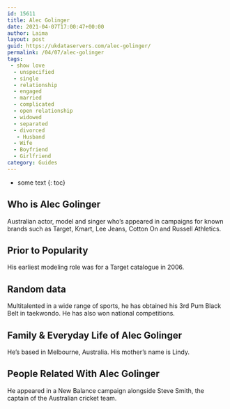 ```yaml
---
id: 15611
title: Alec Golinger
date: 2021-04-07T17:00:47+00:00
author: Laima
layout: post
guid: https://ukdataservers.com/alec-golinger/
permalink: /04/07/alec-golinger
tags:
 - show love
  - unspecified
  - single
  - relationship
  - engaged
  - married
  - complicated
  - open relationship
  - widowed
  - separated
  - divorced
   - Husband
  - Wife
  - Boyfriend
  - Girlfriend
category: Guides
---
```


* some text
{: toc}


## Who is Alec Golinger
                  
                  
                  
Australian actor, model and singer who&#8217;s appeared in campaigns for known brands such as Target, Kmart, Lee Jeans, Cotton On and Russell Athletics. 
                  
              
            
              
            
                
                
                
## Prior to Popularity
                  
                  
                  
His earliest modeling role was for a Target catalogue in 2006.
                  
              
            
              
            
                
                
                
## Random data
                  
                  
                  
Multitalented in a wide range of sports, he has obtained his 3rd Pum Black Belt in taekwondo. He has also won national competitions.
                  
              
            
              
            
                
                
                
## Family & Everyday Life of Alec Golinger
                  
                  
                  
He&#8217;s based in Melbourne, Australia. His mother&#8217;s name is Lindy.
                  
              
            
              
            
                
                
                
## People Related With Alec Golinger
                  
                  
                  
He appeared in a New Balance campaign alongside Steve Smith, the captain of the Australian cricket team.
                  
              
            
              
            
                
              
            
              
              
            
            
              
            
          
          
          